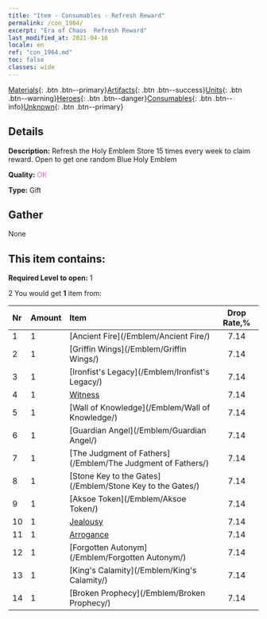 ```yaml
---
title: "Item - Consumables - Refresh Reward"
permalink: /con_1964/
excerpt: "Era of Chaos  Refresh Reward"
last_modified_at: 2021-04-16
locale: en
ref: "con_1964.md"
toc: false
classes: wide
---
```

 [Materials](/Items/){: .btn .btn--primary}[Artifacts](/Items/Artifacts/){: .btn .btn--success}[Units](/Items/Units/){: .btn .btn--warning}[Heroes](/Items/Heroes/){: .btn .btn--danger}[Consumables](/Items/Consumables/){: .btn .btn--info}[Unknown](/Items/Unknown/){: .btn .btn--primary}

## Details
 **Description:** Refresh the Holy Emblem Store 15 times every week to claim reward. Open to get one random Blue Holy Emblem

 **Quality:** <span style="color: #DA70D6">OK</span>

 **Type:** Gift

## Gather

  None

## This item contains:

 **Required Level to open:** 1

 2 You would get **1** item  from:

  | Nr | Amount |     Item    | Drop Rate,% |
  |:---|:-------|:------------|:---------:|
  | 1 | 1 | [Ancient Fire](/Emblem/Ancient Fire/) | 7.14 | 
  | 2 | 1 | [Griffin Wings](/Emblem/Griffin Wings/) | 7.14 | 
  | 3 | 1 | [Ironfist's Legacy](/Emblem/Ironfist's Legacy/) | 7.14 | 
  | 4 | 1 | [Witness](/Emblem/Witness/) | 7.14 | 
  | 5 | 1 | [Wall of Knowledge](/Emblem/Wall of Knowledge/) | 7.14 | 
  | 6 | 1 | [Guardian Angel](/Emblem/Guardian Angel/) | 7.14 | 
  | 7 | 1 | [The Judgment of Fathers](/Emblem/The Judgment of Fathers/) | 7.14 | 
  | 8 | 1 | [Stone Key to the Gates](/Emblem/Stone Key to the Gates/) | 7.14 | 
  | 9 | 1 | [Aksoe Token](/Emblem/Aksoe Token/) | 7.14 | 
  | 10 | 1 | [Jealousy](/Emblem/Jealousy/) | 7.14 | 
  | 11 | 1 | [Arrogance](/Emblem/Arrogance/) | 7.14 | 
  | 12 | 1 | [Forgotten Autonym](/Emblem/Forgotten Autonym/) | 7.14 | 
  | 13 | 1 | [King's Calamity](/Emblem/King's Calamity/) | 7.14 | 
  | 14 | 1 | [Broken Prophecy](/Emblem/Broken Prophecy/) | 7.14 | 
